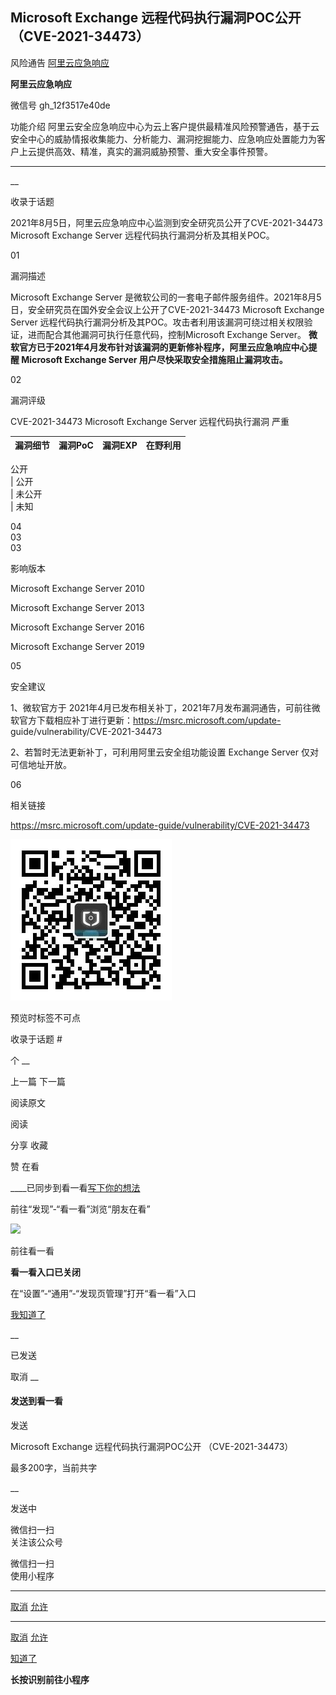 ##  Microsoft Exchange 远程代码执行漏洞POC公开 （CVE-2021-34473）

风险通告  [ 阿里云应急响应 ](javascript:void\(0\);)

**阿里云应急响应** ![]()

微信号 gh_12f3517e40de

功能介绍
阿里云安全应急响应中心为云上客户提供最精准风险预警通告，基于云安全中心的威胁情报收集能力、分析能力、漏洞挖掘能力、应急响应处置能力为客户上云提供高效、精准，真实的漏洞威胁预警、重大安全事件预警。

____

__

收录于话题

2021年8月5日，阿里云应急响应中心监测到安全研究员公开了CVE-2021-34473 Microsoft Exchange Server
远程代码执行漏洞分析及其相关POC。  

01

漏洞描述

Microsoft Exchange Server
是微软公司的一套电子邮件服务组件。2021年8月5日，安全研究员在国外安全会议上公开了CVE-2021-34473 Microsoft Exchange
Server 远程代码执行漏洞分析及其POC。攻击者利用该漏洞可绕过相关权限验证，进而配合其他漏洞可执行任意代码，控制Microsoft Exchange
Server。 **微软官方已于2021年4月发布针对该漏洞的更新修补程序，阿里云应急响应中心提醒 Microsoft Exchange Server
用户尽快采取安全措施阻止漏洞攻击。**  

02

漏洞评级

CVE-2021-34473 Microsoft Exchange Server 远程代码执行漏洞 严重  

  

 **漏洞细节**|  **漏洞PoC**|  **漏洞EXP**|  **在野利用**  
---|---|---|---  
公开  
| 公开  
| 未公开  
| 未知  
  
04  
03  
03

影响版本

Microsoft Exchange Server 2010  

Microsoft Exchange Server 2013  

Microsoft Exchange Server 2016  

Microsoft Exchange Server 2019

  

05

安全建议

1、微软官方于
2021年4月已发布相关补丁，2021年7月发布漏洞通告，可前往微软官方下载相应补丁进行更新：https://msrc.microsoft.com/update-
guide/vulnerability/CVE-2021-34473  

2、若暂时无法更新补丁，可利用阿里云安全组功能设置 Exchange Server 仅对可信地址开放。

  

06

相关链接

https://msrc.microsoft.com/update-guide/vulnerability/CVE-2021-34473

          

![](https://raw.githubusercontent.com/tuchuang9/tc1/refs/heads/main/public/20210806154626.png)

  

  
  

  

预览时标签不可点

收录于话题 #

个 __

上一篇 下一篇

阅读原文

阅读

分享 收藏

赞 在看

____已同步到看一看[写下你的想法](javascript:;)

前往“发现”-“看一看”浏览“朋友在看”

![](//res.wx.qq.com/mmbizwap/zh_CN/htmledition/images/pic/appmsg/pic_like_comment55871f.png)

前往看一看

**看一看入口已关闭**

在“设置”-“通用”-“发现页管理”打开“看一看”入口

[我知道了](javascript:;)

__

已发送

取消 __

####  发送到看一看

发送

Microsoft Exchange 远程代码执行漏洞POC公开 （CVE-2021-34473）

最多200字，当前共字

__

发送中

微信扫一扫  
关注该公众号

微信扫一扫  
使用小程序

****

[取消](javascript:void\(0\);) [允许](javascript:void\(0\);)

****

[取消](javascript:void\(0\);) [允许](javascript:void\(0\);)

[知道了](javascript:;)

**长按识别前往小程序**

![]()

